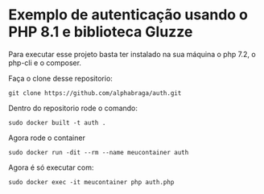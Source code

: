 # Exemplo de autenticação usando o PHP 8.1 e biblioteca Gluzze

Para executar esse projeto basta ter instalado na sua máquina o php 7.2, o php-cli e o composer.

Faça o clone desse repositorio:

    git clone https://github.com/alphabraga/auth.git

Dentro do repositorio rode o comando:

    sudo docker built -t auth .
 
Agora rode o container

    sudo docker run -dit --rm --name meucontainer auth

Agora é só executar com:
    
    sudo docker exec -it meucontainer php auth.php